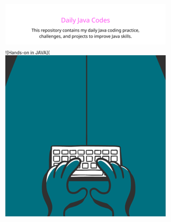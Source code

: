 ![Daily Java Codes](Others/banner.svg)

![Hands-on in JAVA](![Hands-on in JAVA](https://raw.githubusercontent.com/elciidsouza/elciidsouza/main/coding.gif)
